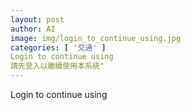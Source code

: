 ```yaml
---
layout: post
author: AI
image: img/login_to_continue_using.jpg
categories: [ '交通' ]
Login to continue using
請先登入以繼續使用本系統"
---
```

Login to continue using